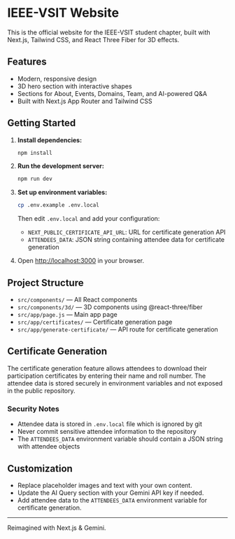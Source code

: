 
# IEEE-VSIT Website

This is the official website for the IEEE-VSIT student chapter, built with Next.js, Tailwind CSS, and React Three Fiber for 3D effects.

## Features
- Modern, responsive design
- 3D hero section with interactive shapes
- Sections for About, Events, Domains, Team, and AI-powered Q&A
- Built with Next.js App Router and Tailwind CSS

## Getting Started

1. **Install dependencies:**
   ```bash
   npm install
   ```
2. **Run the development server:**
   ```bash
   npm run dev
   ```

3. **Set up environment variables:**
   ```bash
   cp .env.example .env.local
   ```
   Then edit `.env.local` and add your configuration:
   - `NEXT_PUBLIC_CERTIFICATE_API_URL`: URL for certificate generation API
   - `ATTENDEES_DATA`: JSON string containing attendee data for certificate generation

4. Open [http://localhost:3000](http://localhost:3000) in your browser.

## Project Structure
- `src/components/` — All React components
- `src/components/3d/` — 3D components using @react-three/fiber
- `src/app/page.js` — Main app page
- `src/app/certificates/` — Certificate generation page
- `src/app/generate-certificate/` — API route for certificate generation

## Certificate Generation
The certificate generation feature allows attendees to download their participation certificates by entering their name and roll number. The attendee data is stored securely in environment variables and not exposed in the public repository.

### Security Notes
- Attendee data is stored in `.env.local` file which is ignored by git
- Never commit sensitive attendee information to the repository
- The `ATTENDEES_DATA` environment variable should contain a JSON string with attendee objects

## Customization
- Replace placeholder images and text with your own content.
- Update the AI Query section with your Gemini API key if needed.
- Add attendee data to the `ATTENDEES_DATA` environment variable for certificate generation.

---

Reimagined with Next.js & Gemini.
